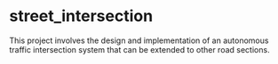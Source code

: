 # street_intersection
This project involves the design and implementation of an autonomous traffic intersection system that can be extended to other road sections.
